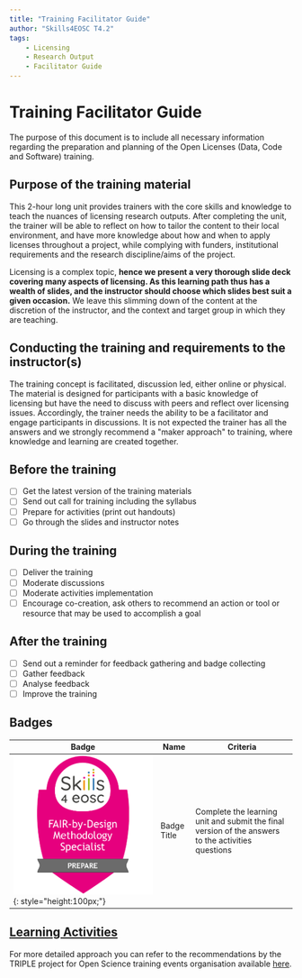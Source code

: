 ```yaml
---
title: "Training Facilitator Guide"
author: "Skills4EOSC T4.2"
tags: 
    - Licensing
    - Research Output
    - Facilitator Guide
---
```


# Training Facilitator Guide

The purpose of this document is to include all necessary information regarding the preparation and planning of the Open Licenses (Data, Code and Software) training.

## Purpose of the training material

This 2-hour long unit provides trainers with the core skills and knowledge to teach the nuances of licensing research outputs. After completing the unit, the trainer will be able to reflect on how to tailor the content to their local environment, and have more knowledge about how and when to apply licenses throughout a project, while complying with funders, institutional requirements and the research discipline/aims of the project.

Licensing is a complex topic, **hence we present a very thorough slide deck covering many aspects of licensing. As this learning path thus has a wealth of slides, and  the instructor should choose which slides best suit a given occasion.**  We leave this slimming down of the content at the discretion of the instructor, and the context and target group in which they are teaching.

## Conducting the training and requirements to the instructor(s)

The training concept is facilitated, discussion led, either online or physical. The material is designed for participants with a basic knowledge of licensing but have the need to discuss with peers and reflect over licensing issues. Accordingly, the trainer needs the ability to be a facilitator and engage participants in discussions. It is not expected the trainer has all the answers and we strongly recommend a "maker approach" to training, where knowledge and learning are created together.


## Before the training
- [ ] Get the latest version of the training materials
- [ ] Send out call for training including the syllabus
- [ ] Prepare for activities (print out handouts)
- [ ] Go through the slides and instructor notes

## During the training

- [ ] Deliver the training
- [ ] Moderate discussions
- [ ] Moderate activities implementation
- [ ] Encourage co-creation, ask others to recommend an action or tool or resource that may be used to accomplish a goal

## After the training

- [ ] Send out a reminder for feedback gathering and badge collecting
- [ ] Gather feedback
- [ ] Analyse feedback
- [ ] Improve the training

## Badges

| Badge | Name | Criteria |
|---|---|---|
| ![Badge Title](./attachments/badge.png){: style="height:100px;"} | Badge Title | Complete the learning unit and submit the final version of the answers to the activities questions |

## [Learning Activities](./Open%20Licenses%20for%20Data,%20Software%20and%20Code/Activities/activity_details.md)

For more detailed approach you can refer to the recommendations by the TRIPLE project for Open Science training events organisation available [here](https://zenodo.org/record/6256198).

